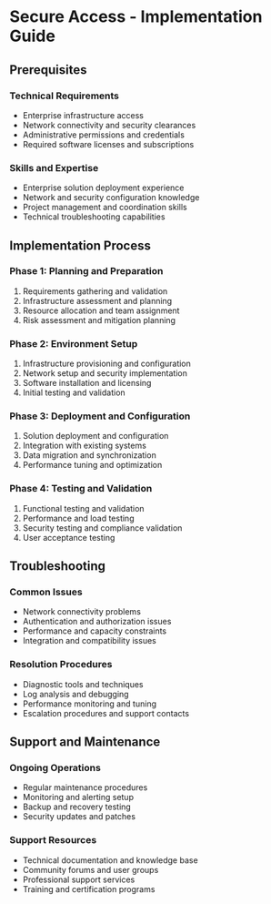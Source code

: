 # Secure Access - Implementation Guide

## Prerequisites

### Technical Requirements
- Enterprise infrastructure access
- Network connectivity and security clearances
- Administrative permissions and credentials
- Required software licenses and subscriptions

### Skills and Expertise
- Enterprise solution deployment experience
- Network and security configuration knowledge
- Project management and coordination skills
- Technical troubleshooting capabilities

## Implementation Process

### Phase 1: Planning and Preparation
1. Requirements gathering and validation
2. Infrastructure assessment and planning
3. Resource allocation and team assignment
4. Risk assessment and mitigation planning

### Phase 2: Environment Setup
1. Infrastructure provisioning and configuration
2. Network setup and security implementation
3. Software installation and licensing
4. Initial testing and validation

### Phase 3: Deployment and Configuration
1. Solution deployment and configuration
2. Integration with existing systems
3. Data migration and synchronization
4. Performance tuning and optimization

### Phase 4: Testing and Validation
1. Functional testing and validation
2. Performance and load testing
3. Security testing and compliance validation
4. User acceptance testing

## Troubleshooting

### Common Issues
- Network connectivity problems
- Authentication and authorization issues
- Performance and capacity constraints
- Integration and compatibility issues

### Resolution Procedures
- Diagnostic tools and techniques
- Log analysis and debugging
- Performance monitoring and tuning
- Escalation procedures and support contacts

## Support and Maintenance

### Ongoing Operations
- Regular maintenance procedures
- Monitoring and alerting setup
- Backup and recovery testing
- Security updates and patches

### Support Resources
- Technical documentation and knowledge base
- Community forums and user groups
- Professional support services
- Training and certification programs

